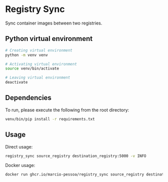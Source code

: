 # Registry Sync

Sync container images between two registries.

## Python virtual environment

```sh
# Creating virtual environment
python -m venv venv
```

```sh
# Activating virtual environment
source venv/bin/activate
```

```sh
# Leaving virtual environment
deactivate
```

## Dependencies

To run, please execute the following from the root directory:

```sh
venv/bin/pip install -r requirements.txt
```

## Usage

Direct usage:

```sh
registry_sync source_registry destination_registry:5000 -v INFO
```

Docker usage:

```sh
docker run ghcr.io/marcio-pessoa/registry_sync source_registry destination_registry
```
